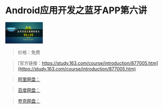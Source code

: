 # Android应用开发之蓝牙APP第六讲

![img](../../../assets/study163/free/2836141865354127572.jpg)

> 价格：免费

> [官方链接：https://study.163.com/course/introduction/877005.htm](https://study.163.com/course/introduction/877005.htm)

> [阿里网盘：]()

> [百度网盘：]()

> [夸克网盘：]()
